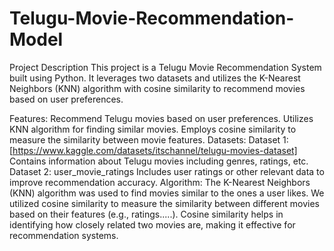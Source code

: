 # Telugu-Movie-Recommendation-Model
Project Description
This project is a Telugu Movie Recommendation System built using Python. It leverages two datasets and utilizes the K-Nearest Neighbors (KNN) algorithm with cosine similarity to recommend movies based on user preferences.

Features:
Recommend Telugu movies based on user preferences.
Utilizes KNN algorithm for finding similar movies.
Employs cosine similarity to measure the similarity between movie features.
Datasets:
Dataset 1: [https://www.kaggle.com/datasets/itschannel/telugu-movies-dataset]
Contains information about Telugu movies including genres, ratings, etc.
Dataset 2: user_movie_ratings
Includes user ratings or other relevant data to improve recommendation accuracy.
Algorithm:
The K-Nearest Neighbors (KNN) algorithm was used to find movies similar to the ones a user likes. We utilized cosine similarity to measure the similarity between different movies based on their features (e.g., ratings.....). Cosine similarity helps in identifying how closely related two movies are, making it effective for recommendation systems.
